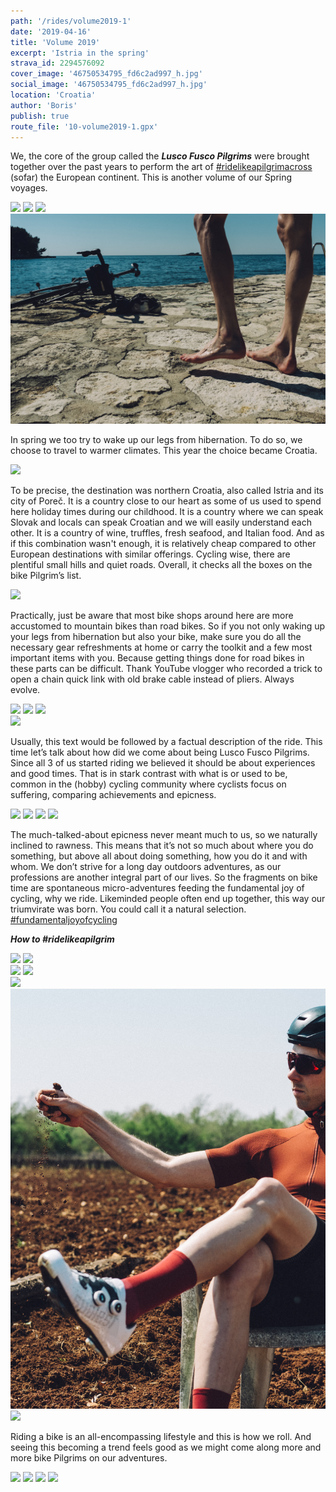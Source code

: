 ```yaml
---
path: '/rides/volume2019-1'
date: '2019-04-16'
title: 'Volume 2019'
excerpt: 'Istria in the spring'
strava_id: 2294576092
cover_image: '46750534795_fd6c2ad997_h.jpg'
social_image: '46750534795_fd6c2ad997_h.jpg'
location: 'Croatia'
author: 'Boris'
publish: true
route_file: '10-volume2019-1.gpx'
---
```


We, the core of the group called the ***Lusco Fusco Pilgrims*** were brought together over the past years to perform the art of <a href="https://www.instagram.com/explore/tags/ridelikeapilgrim/">#ridelikeapilgrimacross</a> (sofar) the European continent. This is another volume of our Spring voyages. 

<div class='c-photo-cluster'>
<div class='flex'>
<image-zoom><img src='DSC05206.jpg'/></image-zoom>
<image-zoom><img src='DSC05197.jpg'/></image-zoom>
<image-zoom><img src='DSCF9623.jpg'/></image-zoom>
<image-zoom><img src='32723516597_eaa811e808_h.jpg'/></image-zoom>
</div>
</div>

In spring we too try to wake up our legs from hibernation. To do so, we choose to travel to warmer climates. This year the choice became Croatia. 

<div>
<image-zoom><img src='DSCF0659.jpg'/></image-zoom>
</div>

To be precise, the destination was northern Croatia, also called Istria and its city of Poreč. It is a country close to our heart as some of us used to spend here holiday times during our childhood. It is a country where we can speak Slovak and locals can speak Croatian and we will easily understand each other. It is a country of wine, truffles, fresh seafood, and Italian food. And as if this combination wasn't enough, it is relatively cheap compared to other European destinations with similar offerings. Cycling wise, there are plentiful small hills and quiet roads. Overall, it checks all the boxes on the bike Pilgrim’s list.

<div>
<image-zoom><img src='DSCF9761.jpg'/></image-zoom>
</div>

Practically, just be aware that most bike shops around here are more accustomed to mountain bikes than road bikes. So if you not only waking up your legs from hibernation but also your bike, make sure you do all the necessary gear refreshments at home or carry the toolkit and a few most important items with you. Because getting things done for road bikes in these parts can be difficult. Thank YouTube vlogger who recorded a trick to open a chain quick link with old brake cable instead of pliers. Always evolve.

<div class='c-photo-cluster'>
<div class='flex'>
<image-zoom><img src='DSCF0226.jpg'/></image-zoom>
<image-zoom><img src='DSCF0227.jpg'/></image-zoom>
<image-zoom><img src='DSCF0228.jpg'/></image-zoom>
</div>
</div>
<div>
<image-zoom><img src='DSCF0235.jpg'/></image-zoom>
</div>

Usually, this text would be followed by a factual description of the ride. This time let’s talk about how did we come about being Lusco Fusco Pilgrims. Since all 3 of us started riding we believed it should be about experiences and good times. That is in stark contrast with what is or used to be, common in the (hobby) cycling community where cyclists focus on suffering, comparing achievements and epicness.

<div class='c-photo-cluster'>
<div class='flex'>
<image-zoom><img src='DSCF0783.jpg'/></image-zoom>
<image-zoom><img src='DSC05361.jpg'/></image-zoom>
<image-zoom><img src='DSCF0594.jpg'/></image-zoom>
<image-zoom><img src='DSCF0544.jpg'/></image-zoom>
</div>
</div>


The much-talked-about epicness never meant much to us, so we naturally inclined to rawness. This means that it’s not so much about where you do something, but above all about doing something, how you do it and with whom. We don’t strive for a long day outdoors adventures, as our professions are another integral part of our lives. So the fragments on bike time are spontaneous micro-adventures feeding the fundamental joy of cycling, why we ride. Likeminded people often end up together, this way our triumvirate was born. You could call it a natural selection. <a href="https://www.instagram.com/explore/tags/fundamentaljoyofcycling/">#fundamentaljoyofcycling</a>

***How to #ridelikeapilgrim***

<div class='c-photo-cluster'>
<div class='flex'>
<image-zoom caption="the coffee time during a ride should be at least the same as ride time"><img src='DSCF0380.jpg'/></image-zoom>
<image-zoom caption="shorter is better. long is also good"><img src='DSCF0098.jpg'/></image-zoom>
</div>
</div>
<div class='c-photo-cluster'>
<div class='flex'>
<image-zoom caption="stop to take pictures anytime something catches your eye"><img src='DSC05325.jpg'/></image-zoom>
<image-zoom caption="do a choo-choo train’ if you’re not alone"><img src='DSCF0722.jpg'/></image-zoom>
</div>
</div>
<div>
<image-zoom caption="if you can plan the route with good food stops, do it"><img src='DSCF0272.jpg'/></image-zoom>
</div>
<div>
<image-zoom caption="explore what’s around you before venturing far away"><img src='DSCF9592.jpg'/></image-zoom>
</div>
<div>
<image-zoom caption="use your gut feeling to alternate your routes on the go"><img src='DSCF0368.jpg'/></image-zoom>
</div>

Riding a bike is an all-encompassing lifestyle and this is how we roll. And seeing this becoming a trend feels good as we might come along more and more bike Pilgrims on our adventures. 

<div class='c-photo-cluster'>
<div class='flex'>
<image-zoom><img src='DSCF0577.jpg'/></image-zoom>
<image-zoom><img src='DSCF9796.jpg'/></image-zoom>
<image-zoom><img src='DSCF0142.jpg'/></image-zoom>
<image-zoom><img src='DSC05286.jpg'/></image-zoom>
</div>
</div>